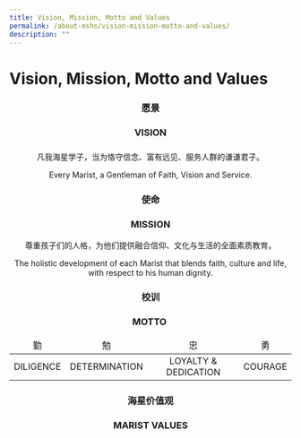 ```yaml
---
title: Vision, Mission, Motto and Values
permalink: /about-mshs/vision-mission-motto-and-values/
description: ""
---
```

# Vision, Mission, Motto and Values
<center>

### 愿景
### VISION
###   

凡我海星学子，当为恪守信念、富有远见、服务人群的谦谦君子。

Every Marist, a Gentleman of Faith, Vision and Service.

  
  

###   

### 使命

### MISSION

  

尊重孩子们的人格，为他们提供融合信仰、文化与生活的全面素质教育。

The holistic development of each Marist that blends faith, culture and life, with respect to his human dignity.

  

###   

### 校训

### MOTTO 
<table>
<thead>
  <tr>
		<td><center>勤</center></td>
    <td><center>勉</center></td>
    <td><center>忠</center></td>
    <td><center>勇</center></td>
  </tr>
</thead>
<tbody>
  <tr>
    <td><center>DILIGENCE</center></td>
    <td><center>DETERMINATION</center></td>
    <td><center>LOYALTY &amp; DEDICATION</center></td>
    <td><center>COURAGE</center></td>
  </tr>
</tbody>
</table>
      
    

  

### 海星价值观

### MARIST VALUES